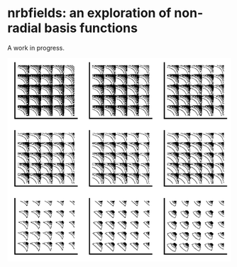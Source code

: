 # nrbfields: an exploration of non-radial basis functions

A work in progress.

![bivariate_dependence](Lbasis_grid.png)
